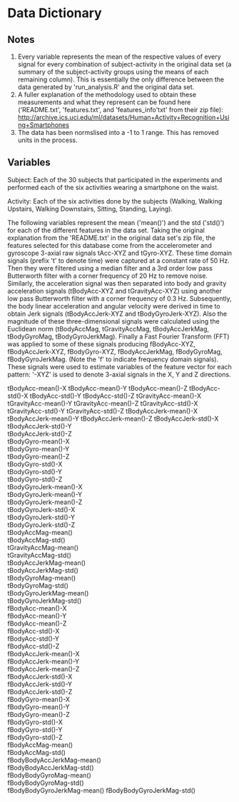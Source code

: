 # Data Dictionary

## Notes

1. Every variable represents the mean of the respective values of every signal for every combination of subject-activity in the original data set (a summary of the subject-activity groups using the means of each remaining column). This is essentially the only difference between the data generated by 'run_analysis.R' and the original data set.
2. A fuller explanation of the methodology used to obtain these measurements and what they represent can be found here ('README.txt', 'features.txt', and 'features_info'txt' from their zip file): http://archive.ics.uci.edu/ml/datasets/Human+Activity+Recognition+Using+Smartphones
3. The data has been normslised into a -1 to 1 range. This has removed units in the process. 


## Variables

Subject: Each of the 30 subjects that participated in the experiments and performed each of the six activities wearing a smartphone on the waist.

Activity: Each of the six activities done by the subjects (Walking, Walking Upstairs, Walking Downstairs, Sitting, Standing, Laying).

The following variables represent the mean ('mean()') and the std ('std()') for each of the different features in the data set. Taking the original explanation from the 'README.txt' in the original data set's zip file, the features selected for this database come from the accelerometer and gyroscope 3-axial raw signals tAcc-XYZ and tGyro-XYZ. These time domain signals (prefix 't' to denote time) were captured at a constant rate of 50 Hz. Then they were filtered using a median filter and a 3rd order low pass Butterworth filter with a corner frequency of 20 Hz to remove noise. Similarly, the acceleration signal was then separated into body and gravity acceleration signals (tBodyAcc-XYZ and tGravityAcc-XYZ) using another low pass Butterworth filter with a corner frequency of 0.3 Hz. Subsequently, the body linear acceleration and angular velocity were derived in time to obtain Jerk signals (tBodyAccJerk-XYZ and tBodyGyroJerk-XYZ). Also the magnitude of these three-dimensional signals were calculated using the Euclidean norm (tBodyAccMag, tGravityAccMag, tBodyAccJerkMag, tBodyGyroMag, tBodyGyroJerkMag). Finally a Fast Fourier Transform (FFT) was applied to some of these signals producing fBodyAcc-XYZ, fBodyAccJerk-XYZ, fBodyGyro-XYZ, fBodyAccJerkMag, fBodyGyroMag, fBodyGyroJerkMag. (Note the 'f' to indicate frequency domain signals). These signals were used to estimate variables of the feature vector for each pattern:  '-XYZ' is used to denote 3-axial signals in the X, Y and Z directions.

tBodyAcc-mean()-X
tBodyAcc-mean()-Y
tBodyAcc-mean()-Z
tBodyAcc-std()-X
tBodyAcc-std()-Y
tBodyAcc-std()-Z
tGravityAcc-mean()-X
tGravityAcc-mean()-Y
tGravityAcc-mean()-Z
tGravityAcc-std()-X
tGravityAcc-std()-Y
tGravityAcc-std()-Z
tBodyAccJerk-mean()-X
tBodyAccJerk-mean()-Y
tBodyAccJerk-mean()-Z
tBodyAccJerk-std()-X
tBodyAccJerk-std()-Y        
tBodyAccJerk-std()-Z      
tBodyGyro-mean()-X          
tBodyGyro-mean()-Y          
tBodyGyro-mean()-Z         
tBodyGyro-std()-X          
tBodyGyro-std()-Y           
tBodyGyro-std()-Z          
tBodyGyroJerk-mean()-X      
tBodyGyroJerk-mean()-Y      
tBodyGyroJerk-mean()-Z     
tBodyGyroJerk-std()-X       
tBodyGyroJerk-std()-Y       
tBodyGyroJerk-std()-Z      
tBodyAccMag-mean()          
tBodyAccMag-std()           
tGravityAccMag-mean()      
tGravityAccMag-std()        
tBodyAccJerkMag-mean()      
tBodyAccJerkMag-std()      
tBodyGyroMag-mean()         
tBodyGyroMag-std()          
tBodyGyroJerkMag-mean()    
tBodyGyroJerkMag-std()      
fBodyAcc-mean()-X           
fBodyAcc-mean()-Y          
fBodyAcc-mean()-Z           
fBodyAcc-std()-X            
fBodyAcc-std()-Y           
fBodyAcc-std()-Z            
fBodyAccJerk-mean()-X       
fBodyAccJerk-mean()-Y      
fBodyAccJerk-mean()-Z       
fBodyAccJerk-std()-X        
fBodyAccJerk-std()-Y      
fBodyAccJerk-std()-Z        
fBodyGyro-mean()-X          
fBodyGyro-mean()-Y        
fBodyGyro-mean()-Z          
fBodyGyro-std()-X           
fBodyGyro-std()-Y          
fBodyGyro-std()-Z          
fBodyAccMag-mean()          
fBodyAccMag-std()         
fBodyBodyAccJerkMag-mean()  
fBodyBodyAccJerkMag-std()   
fBodyBodyGyroMag-mean()    
fBodyBodyGyroMag-std()      
fBodyBodyGyroJerkMag-mean() 
fBodyBodyGyroJerkMag-std()
